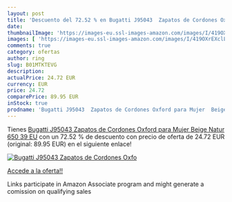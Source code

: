 ```yaml
---
layout: post
title: 'Descuento del 72.52 % en Bugatti J95043  Zapatos de Cordones Oxfo'
date: 
thumbnailImage: 'https://images-eu.ssl-images-amazon.com/images/I/419OXrEXclL._SL200_.jpg'
images: [ 'https://images-eu.ssl-images-amazon.com/images/I/419OXrEXclL._SL200_.jpg' ]
comments: true
category: ofertas
author: ring
slug: B01MTKTEVG
description:
actualPrice: 24.72 EUR
currency: EUR
price: 24.72
comparePrice: 89.95 EUR
inStock: true
prodname: 'Bugatti J95043  Zapatos de Cordones Oxford para Mujer  Beige  Natur 650   39 EU'
---
```


Tienes [Bugatti J95043  Zapatos de Cordones Oxford para Mujer  Beige  Natur 650   39 EU](https://www.amazon.es/dp/B01MTKTEVG/?tag=tolees-21) con un 72.52 % de descuento con precio de oferta de 24.72 EUR (original: 89.95 EUR) en el siguiente enlace!

[![Bugatti J95043  Zapatos de Cordones Oxfo](https://images-eu.ssl-images-amazon.com/images/I/419OXrEXclL._SL200_.jpg)](https://www.amazon.es/dp/B01MTKTEVG/?tag=tolees-21)

[Accede a la oferta!!](https://www.amazon.es/dp/B01MTKTEVG/?tag=tolees-21)

Links participate in Amazon Associate program and might generate a comission on qualifying sales


